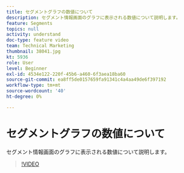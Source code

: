 ```yaml
---
title: セグメントグラフの数値について
description: セグメント情報画面のグラフに表示される数値について説明します。
feature: Segments
topics: null
activity: understand
doc-type: feature video
team: Technical Marketing
thumbnail: 38041.jpg
kt: 5936
role: User
level: Beginner
exl-id: 4534e122-220f-45b6-a460-6f3aea18ba60
source-git-commit: ea8ff5de0157659fa91341c4a4aa49de6f397192
workflow-type: tm+mt
source-wordcount: '40'
ht-degree: 0%

---
```


# セグメントグラフの数値について

セグメント情報画面のグラフに表示される数値について説明します。

>[!VIDEO](https://video.tv.adobe.com/v/38041/?quality=12&learn=on)
